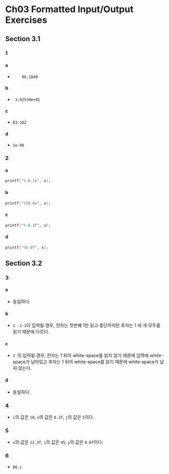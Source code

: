 # Ch03 Formatted Input/Output Exercises

## Section 3.1

### 1

#### a

- `    86,1040`

#### b

- ` 3.02530e+01`

#### c

- `83.162`

#### d

- `1e-06 `   

### 2

#### a

```c
printf("%-8.1e", x);
```

#### b

```c
printf("%10.6e", x);
```

#### c

```c
printf("%-8.3f", x);
```

#### d

```c
printf("%6.0f", x);
```

## Section 3.2

### 3

#### a

- 동일하다.

#### b

- `1 -1-1`이 입력될 경우, 전자는 첫번째 1만 읽고 중단하지만 후자는 1 세 개 모두를 읽기 때문에 다르다.

#### c

- `1 `이 입력될 경우, 전자는 1 뒤의 white-space를 읽지 않기 때문에 입력에 white-space가 남아있고 후자는 1 뒤의 white-space를 읽기 때문에 white-space가 남지 않는다.

#### d

- 동일하다.

### 4

- `i`의 값은 `10`, `x`의 값은 `0.3f`, `j`의 값은 `5`이다.

### 5

- `x`의 값은 `12.3f`, `i`의 값은 `45`, `y`의 값은 `0.6f`이다.

### 6

- `06.c`
